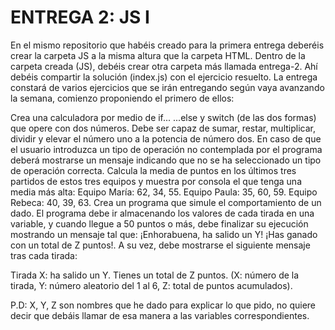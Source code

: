 # ENTREGA 2: JS I

En el mismo repositorio que habéis creado para la primera entrega deberéis crear la carpeta JS a la misma altura que la carpeta HTML. Dentro de la carpeta creada (JS), debéis crear otra carpeta más llamada entrega-2. Ahí debéis compartir la solución (index.js) con el ejercicio resuelto. La entrega constará de varios ejercicios que se irán entregando según vaya avanzando la semana, comienzo proponiendo el primero de ellos:

Crea una calculadora por medio de if... ...else y switch (de las dos formas) que opere con dos números. Debe ser capaz de sumar, restar, multiplicar, dividir y elevar el número uno a la potencia de número dos. En caso de que el usuario introduzca un tipo de operación no contemplada por el programa deberá mostrarse un mensaje indicando que no se ha seleccionado un tipo de operación correcta.
Calcula la media de puntos en los últimos tres partidos de estos tres equipos y muestra por consola el que tenga una media más alta:
Equipo María: 62, 34, 55.
Equipo Paula: 35, 60, 59.
Equipo Rebeca: 40, 39, 63.
Crea un programa que simule el comportamiento de un dado. El programa debe ir almacenando los valores de cada tirada en una variable, y cuando llegue a 50 puntos o más, debe finalizar su ejecución mostrando un mensaje tal que:
¡Enhorabuena, ha salido un Y! ¡Has ganado con un total de Z puntos!.
A su vez, debe mostrarse el siguiente mensaje tras cada tirada:

Tirada X: ha salido un Y. Tienes un total de Z puntos.
(X: número de la tirada, Y: número aleatorio del 1 al 6, Z: total de puntos acumulados).

P.D: X, Y, Z son nombres que he dado para explicar lo que pido, no quiere decir que debáis llamar de esa manera a las variables correspondientes.
